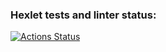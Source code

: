 ### Hexlet tests and linter status:
[![Actions Status](https://github.com/dmplotn/frontend-project-lvl2/workflows/hexlet-check/badge.svg)](https://github.com/dmplotn/frontend-project-lvl2/actions)